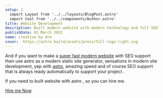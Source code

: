 ```yaml
---
setup: |
  import Layout from '../../layouts/BlogPost.astro'
  import Cool from '../../components/Author.astro'
title: Website Development
description: Built modern website with modern technology and full SEO
publishDate: 03 March 2022
name: creative by dre
cover:  https://astro.build/assets/press/full-logo-light.svg
---
```


And if you want to make a [super fast modern website](/posts/website-development) with SEO support then use astro as a modern static site generator, sensations in modern site development, yep with [astro](https://astro.build/), amazing speed and of course SEO support that is always ready automatically to support your project .

If you need to built website with astro , so you can hire me.

<a href="https://www.fiverr.com/creativitas/design-your-modern-website-using-jekyll" class="btn btn-dark">Hire me Now</a>
